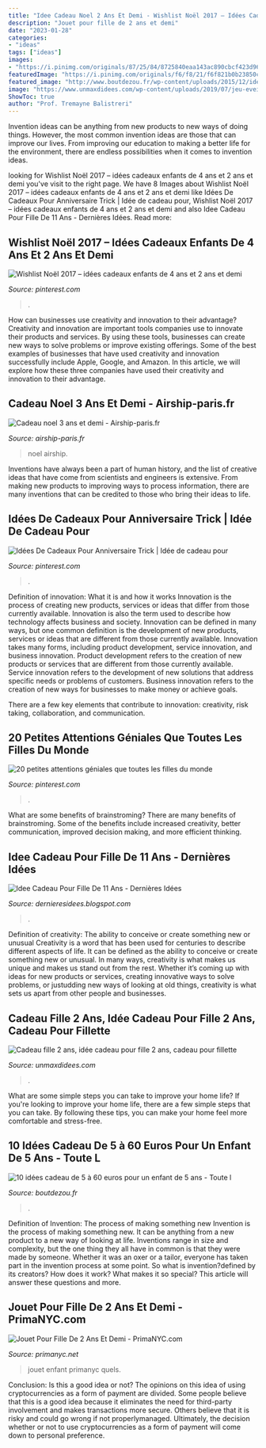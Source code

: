 ```yaml
---
title: "Idee Cadeau Noel 2 Ans Et Demi - Wishlist Noël 2017 – Idées Cadeaux Enfants De 4 Ans Et 2 Ans Et Demi"
description: "Jouet pour fille de 2 ans et demi"
date: "2023-01-28"
categories:
- "ideas"
tags: ["ideas"]
images:
- "https://i.pinimg.com/originals/87/25/84/8725840eaa143ac890cbcf423d961ef5.gif"
featuredImage: "https://i.pinimg.com/originals/f6/f8/21/f6f821b0b23850ccc94c6db15100c90c.jpg"
featured_image: "http://www.boutdezou.fr/wp-content/uploads/2015/12/idees-noel-enfant-5-ans-2.jpg"
image: "https://www.unmaxdidees.com/wp-content/uploads/2019/07/jeu-eveil-fille-2-ans-et-2-ans-et-demi-idee-cadeau-originale-1024x682.jpg"
ShowToc: true
author: "Prof. Tremayne Balistreri"
---
```



Invention ideas can be anything from new products to new ways of doing things. However, the most common invention ideas are those that can improve our lives. From improving our education to making a better life for the environment, there are endless possibilities when it comes to invention ideas.

	

		
looking for Wishlist Noël 2017 – idées cadeaux enfants de 4 ans et 2 ans et demi you've visit to the right page. We have 8 Images about Wishlist Noël 2017 – idées cadeaux enfants de 4 ans et 2 ans et demi like Idées De Cadeaux Pour Anniversaire Trick | Idée de cadeau pour, Wishlist Noël 2017 – idées cadeaux enfants de 4 ans et 2 ans et demi and also Idee Cadeau Pour Fille De 11 Ans - Dernières Idées. Read more:
		
    
## Wishlist Noël 2017 – Idées Cadeaux Enfants De 4 Ans Et 2 Ans Et Demi

<img loading=lazy src="https://i.pinimg.com/originals/f6/f8/21/f6f821b0b23850ccc94c6db15100c90c.jpg" onerror="this.onerror=null;this.src='https://tse1.mm.bing.net/th?id=OIP.reu9u0daA-8jotm6lwOFpgHaIR&amp;pid=15.1';" alt="Wishlist Noël 2017 – idées cadeaux enfants de 4 ans et 2 ans et demi">

_Source: pinterest.com_

>. 

	

How can businesses use creativity and innovation to their advantage?
Creativity and innovation are important tools companies use to innovate their products and services. By using these tools, businesses can create new ways to solve problems or improve existing offerings. Some of the best examples of businesses that have used creativity and innovation successfully include Apple, Google, and Amazon. In this article, we will explore how these three companies have used their creativity and innovation to their advantage.

    
## Cadeau Noel 3 Ans Et Demi - Airship-paris.fr

<img loading=lazy src="https://www.airship-paris.fr/wp-content/uploads/2019/09/efcf2402afc5667661e708320e99cc1e-620x440.jpg" onerror="this.onerror=null;this.src='https://tse1.mm.bing.net/th?id=OIP.uPJCViCp9YJNur4x02f8ZgHaFQ&amp;pid=15.1';" alt="Cadeau noel 3 ans et demi - Airship-paris.fr">

_Source: airship-paris.fr_

>noel airship. 

	

Inventions have always been a part of human history, and the list of creative ideas that have come from scientists and engineers is extensive. From making new products to improving ways to process information, there are many inventions that can be credited to those who bring their ideas to life.

    
## Idées De Cadeaux Pour Anniversaire Trick | Idée De Cadeau Pour

<img loading=lazy src="https://i.pinimg.com/736x/eb/5b/60/eb5b607c5b6098e44f66b942ed0c3ecf.jpg" onerror="this.onerror=null;this.src='https://tse3.mm.bing.net/th?id=OIP.BF08ZyhG_usOtdN6yG4urwHaF7&amp;pid=15.1';" alt="Idées De Cadeaux Pour Anniversaire Trick | Idée de cadeau pour">

_Source: pinterest.com_

>. 

	

Definition of innovation: What it is and how it works
Innovation is the process of creating new products, services or ideas that differ from those currently available. Innovation is also the term used to describe how technology affects business and society. Innovation can be defined in many ways, but one common definition is the development of new products, services or ideas that are different from those currently available.
Innovation takes many forms, including product development, service innovation, and business innovation. Product development refers to the creation of new products or services that are different from those currently available. Service innovation refers to the development of new solutions that address specific needs or problems of customers. Business innovation refers to the creation of new ways for businesses to make money or achieve goals.

There are a few key elements that contribute to innovation: creativity, risk taking, collaboration, and communication.

    
## 20 Petites Attentions Géniales Que Toutes Les Filles Du Monde

<img loading=lazy src="https://i.pinimg.com/originals/87/25/84/8725840eaa143ac890cbcf423d961ef5.gif" onerror="this.onerror=null;this.src='https://tse2.mm.bing.net/th?id=OIP.2gL54RGss7_1KRoOX-6YFAHaJ3&amp;pid=15.1';" alt="20 petites attentions géniales que toutes les filles du monde">

_Source: pinterest.com_

>. 

	

What are some benefits of brainstroming?
There are many benefits of brainstroming. Some of the benefits include increased creativity, better communication, improved decision making, and more efficient thinking.

    
## Idee Cadeau Pour Fille De 11 Ans - Dernières Idées

<img loading=lazy src="https://lh3.googleusercontent.com/proxy/jbqoZljc46a47korBeIxO3pKNGcqji0ptkKv2be7_FTBG2V4hdNseUF0HdMVnYVdG12Q8xZqoBvwmtRq0YagYTEcmSWEcdrLbDp1nBvCeofynMnWSdlH8dSbsfbHcRmhd4zojye4AWjUxoQGaCF7w2WlLmfVwtA4KoGwgirZ6_CAQ5F2p1DLDwY=w1200-h630-p-k-no-nu" onerror="this.onerror=null;this.src='https://tse1.mm.bing.net/th?id=OIP.WnfRWpymS9Fl9Qsk3T_WQQAAAA&amp;pid=15.1';" alt="Idee Cadeau Pour Fille De 11 Ans - Dernières Idées">

_Source: dernieresidees.blogspot.com_

>. 

	

Definition of creativity: The ability to conceive or create something new or unusual
Creativity is a word that has been used for centuries to describe different aspects of life. It can be defined as the ability to conceive or create something new or unusual. In many ways, creativity is what makes us unique and makes us stand out from the rest. Whether it’s coming up with ideas for new products or services, creating innovative ways to solve problems, or justudding new ways of looking at old things, creativity is what sets us apart from other people and businesses.

    
## Cadeau Fille 2 Ans, Idée Cadeau Pour Fille 2 Ans, Cadeau Pour Fillette

<img loading=lazy src="https://www.unmaxdidees.com/wp-content/uploads/2019/07/jeu-eveil-fille-2-ans-et-2-ans-et-demi-idee-cadeau-originale-1024x682.jpg" onerror="this.onerror=null;this.src='https://tse4.mm.bing.net/th?id=OIP.of5CZzSs4Hm8f2sNiKr7PQHaE7&amp;pid=15.1';" alt="Cadeau fille 2 ans, idée cadeau pour fille 2 ans, cadeau pour fillette">

_Source: unmaxdidees.com_

>. 

	

What are some simple steps you can take to improve your home life?
If you're looking to improve your home life, there are a few simple steps that you can take. By following these tips, you can make your home feel more comfortable and stress-free.

    
## 10 Idées Cadeau De 5 à 60 Euros Pour Un Enfant De 5 Ans - Toute L

<img loading=lazy src="http://www.boutdezou.fr/wp-content/uploads/2015/12/idees-noel-enfant-5-ans-2.jpg" onerror="this.onerror=null;this.src='https://tse4.mm.bing.net/th?id=OIP.zdGN_JajkwIsJaOhBe5uBQHaHa&amp;pid=15.1';" alt="10 idées cadeau de 5 à 60 euros pour un enfant de 5 ans - Toute l">

_Source: boutdezou.fr_

>. 

	

Definition of Invention: The process of making something new
Invention is the process of making something new. It can be anything from a new product to a new way of looking at life. Inventions range in size and complexity, but the one thing they all have in common is that they were made by someone. Whether it was an oxer or a tailor, everyone has taken part in the invention process at some point. So what is invention?defined by its creators? How does it work? What makes it so special? This article will answer these questions and more.

    
## Jouet Pour Fille De 2 Ans Et Demi - PrimaNYC.com

<img loading=lazy src="https://primanyc.net/wp-content/uploads/2020/04/quels-jeux-pour-un-enfant-de-1-a-2-ans-quel-jeu-pour-quel-age-a-jouet-pour-fille-de-2-ans-et-demi.jpg" onerror="this.onerror=null;this.src='https://tse2.mm.bing.net/th?id=OIP.F35sUtO9oKPmdLXSnfCdigHaEK&amp;pid=15.1';" alt="Jouet Pour Fille De 2 Ans Et Demi - PrimaNYC.com">

_Source: primanyc.net_

>jouet enfant primanyc quels. 

	

Conclusion: Is this a good idea or not?
The opinions on this idea of using cryptocurrencies as a form of payment are divided. Some people believe that this is a good idea because it eliminates the need for third-party involvement and makes transactions more secure. Others believe that it is risky and could go wrong if not properlymanaged. Ultimately, the decision whether or not to use cryptocurrencies as a form of payment will come down to personal preference.

